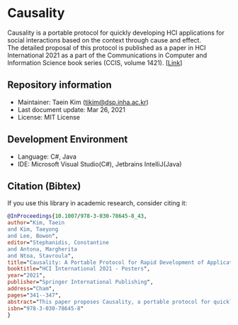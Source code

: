 # Causality
Causality is a portable protocol for quickly developing HCI applications for social interactions based on the context through cause and effect.  
The detailed proposal of this protocol is published as a paper in HCI International 2021 as a part of the Communications in Computer and Information Science book series (CCIS, volume 1421). [[Link](https://doi.org/10.1007/978-3-030-78645-8_43)]

## Repository information
- Maintainer: Taein Kim (tikim@dsp.inha.ac.kr)
- Last document update: Mar 26, 2021
- License: MIT License

## Development Environment
- Language: C#, Java
- IDE: Microsoft Visual Studio(C#), Jetbrains IntelliJ(Java)

## Citation (Bibtex)
If you use this library in academic research, consider citing it:  

```bibtex
@InProceedings{10.1007/978-3-030-78645-8_43,
author="Kim, Taein
and Kim, Taeyong
and Lee, Bowon",
editor="Stephanidis, Constantine
and Antona, Margherita
and Ntoa, Stavroula",
title="Causality: A Portable Protocol for Rapid Development of Applications for Social Interactions",
booktitle="HCI International 2021 - Posters",
year="2021",
publisher="Springer International Publishing",
address="Cham",
pages="341--347",
abstract="This paper proposes Causality, a portable protocol for quickly developing HCI applications for social interactions based on the context through cause and effect, and a Windows application assisting social and emotional behavior targeted to help people with autism spectrum disorder. For application's interactivity and convenient post-analysis, we added some enhancements to our protocol. For example, we implemented speech synthesis and recognition modules to promote users' participation and natural interactions. Our application generates a summary when the user finishes the application for the post-analysis of the user's interactions for further refinement. We expect our Causality protocol can help future researchers as a starting point to make their own social and sentimental assistance application without requiring extensive programming skills.",
isbn="978-3-030-78645-8"
}
```
